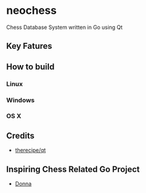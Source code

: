 # neochess
Chess Database System written in Go using Qt

## Key Fatures

## How to build

### Linux

### Windows

### OS X

## Credits

- [therecipe/qt](https://github.com/therecipe/qt/)

## Inspiring Chess Related Go Project

- [Donna](https://github.com/michaeldv/donna)

